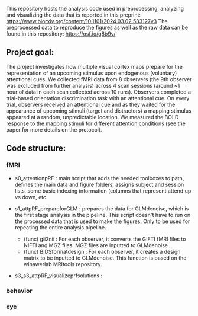 This repository hosts the analysis code used in preprocessing, analyzing and visualizing the data that is reported in this preprint: https://www.biorxiv.org/content/10.1101/2024.03.02.583127v3
The preprocessed data to reproduce the figures as well as the raw data can be found in this repository: https://osf.io/g8b9v/

## Project goal:

The project investigates how multiple visual cortex maps prepare for the representation of an upcoming stimulus upon endogenous (voluntary) attentional cues. We collected fMRI data from 8 observers (the 9th observer was excluded from further analysis) across 4 scan sessions (around ~1 hour of data in each scan collected across 10 runs). Observers completed a trial-based orientation discrimination task with an attentional cue. On every trial, observers received an attentional cue and as they waited for the appearance of upcoming stimuli (target and distractors) a mapping stimulus appeared at a random, unpredictable location. We measured the BOLD response to the mapping stimuli for different attention conditions (see the paper for more details on the protocol).

## Code structure:

### fMRI

- s0_attentionpRF : main script that adds the needed toolboxes to path, defines the main data and figure folders, assigns subject and session lists, some basic indexing information (columns that represent attend up vs down, etc.
- s1_attpRF_prepareforGLM : prepares the data for GLMdenoise, which is the first stage analysis in the pipeline. This script doesn't have to run on the processed data that is used to make the figures. Only to be used for repeating the entire analysis pipeline.
    - (func) gii2nii : For each observer, it converts the GIFTI fMRI files to NIFTI ang MGZ files. MGZ files are inputted to GLMdenoise
    - (func) BIDSformatdesign : For each observer, it creates a design matrix to be inputted to GLMdenoise. This function is based on the winawerlab MRItools repository. 

- s3_s3_attpRF_visualizeprfsolutions : 

### behavior


### eye 
